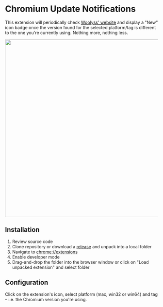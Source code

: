 # Chromium Update Notifications

This extension will periodically check [Woolyss' website](https://chromium.woolyss.com/) and display a "New" icon badge once the version found for the selected platform/tag is different to the one you're currently using. Nothing more, nothing less.

<img height="586" src="https://raw.githubusercontent.com/kkkrist/chromium-notifier/master/static/dosc/screenshot.webp" width="544" />

## Installation

1. Review source code
2. Clone repository or download a [release](https://github.com/kkkrist/chromium-notifier/releases) and unpack into a local folder
3. Navigate to [chrome://extensions](chrome://extensions)
4. Enable developer mode
4. Drag-and-drop the folder into the browser window or click on "Load unpacked extension" and select folder

## Configuration

Click on the extension's icon, select platform (mac, win32 or win64) and tag – i.e. the Chromium version you're using.
